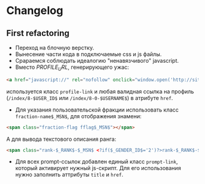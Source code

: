 Changelog
=========

## First refactoring

* Переход на блочную верстку.
* Вынесение части кода в подключаемые css и js файлы.
* Срараемся соблюдать идеалогию "ненавязчивого" javascript.
* Вместо $PROFILE_URL$, генерирующего ужас:
```html
<a href="javascript://" rel="nofollow" onclick="window.open('http://site.ru/index/8-1','up1','scrollbars=1,top=0,left=0,resizable=1,width=680,height=350');return false;">Tester</a>
```
используется класс `profile-link` и любая валидная ссылка на профиль (`/index/8-$USER_ID$` или `/index/8-0-$USERNAME$`) в атрибуте `href`.
* Для указания пользовательской фракции использовать класс `fraction-name$_MSN$`, для отображения знамени:
```html
<span class="fraction-flag fflag$_MSN$"></span>
```
А для вывода текстового описания ранга:
```html
<span class="rank-$_RANK$-$_MSN$ <?if($_GENDER_ID$='2')?>rank-$_RANK$-$_MSN$-f<?endif?>"></span>
```
* Для всех prompt-ссылок добавлен единый класс `prompt-link`, который активирует нужный js-скрипт.
Для его использования нужно заполнить аттрибуты `title` и `href`.
